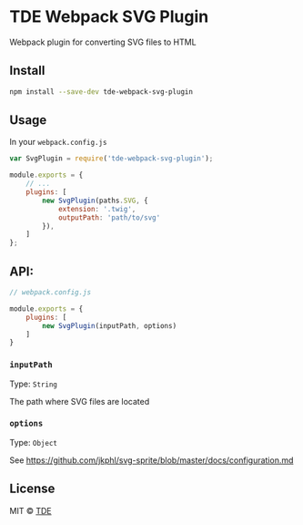 # TDE Webpack SVG Plugin 

Webpack plugin for converting SVG files to HTML

## Install

```bash
npm install --save-dev tde-webpack-svg-plugin
```

## Usage

In your `webpack.config.js`

```javascript
var SvgPlugin = require('tde-webpack-svg-plugin');

module.exports = {
    // ...
    plugins: [
        new SvgPlugin(paths.SVG, {
            extension: '.twig',
            outputPath: 'path/to/svg'
        }),
    ]
};
```

## API:

```js
// webpack.config.js

module.exports = {
    plugins: [
        new SvgPlugin(inputPath, options)
    ]
}
```

### `inputPath`

Type: `String`

The path where SVG files are located

### `options`

Type: `Object`<br>

See https://github.com/jkphl/svg-sprite/blob/master/docs/configuration.md

## License

MIT © [TDE](https://github.com/tdeNL)
